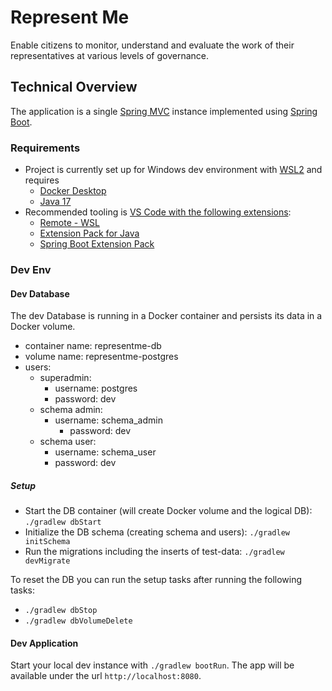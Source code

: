 # Represent Me

Enable citizens to monitor, understand and evaluate the work of their representatives at various levels of governance.

## Technical Overview

The application is a single [Spring MVC](https://spring.io/projects/spring-framework) instance implemented using [Spring Boot](https://spring.io/projects/spring-boot).

### Requirements

* Project is currently set up for Windows dev environment with [WSL2](https://docs.microsoft.com/en-us/windows/wsl/) and requires
  * [Docker Desktop](https://www.docker.com/products/docker-desktop/)
  * [Java 17](https://www.azul.com/downloads/?version=java-17-lts&os=ubuntu&package=jdk)
* Recommended tooling is [VS Code with the following extensions](https://code.visualstudio.com/docs/java/java-spring-boot):
  * [Remote - WSL](https://marketplace.visualstudio.com/items?itemName=ms-vscode-remote.remote-wsl)
  * [Extension Pack for Java](https://marketplace.visualstudio.com/items?itemName=vscjava.vscode-java-pack)
  * [Spring Boot Extension Pack](https://marketplace.visualstudio.com/items?itemName=Pivotal.vscode-boot-dev-pack)

### Dev Env

#### Dev Database

The dev Database is running in a Docker container and persists its data in a Docker volume.

* container name: representme-db
* volume name: representme-postgres
* users:
  * superadmin:
    * username: postgres
    * password: dev
  * schema admin:
    * username: schema_admin
      * password: dev
  * schema user:
    * username: schema_user
    * password: dev

##### Setup

* Start the DB container (will create Docker volume and the logical DB): `./gradlew dbStart`
* Initialize the DB schema (creating schema and users): `./gradlew initSchema`
* Run the migrations including the inserts of test-data: `./gradlew devMigrate`

To reset the DB you can run the setup tasks after running the following tasks:
* `./gradlew dbStop`
* `./gradlew dbVolumeDelete`

#### Dev Application

Start your local dev instance with `./gradlew bootRun`. The app will be available under the url `http://localhost:8080`.

